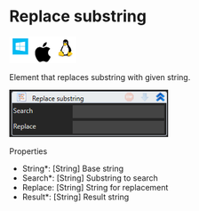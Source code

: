 # Replace substring

![](<../../../../.gitbook/assets/image (118).png>)

Element that replaces substring with given string.

![](<../../../../.gitbook/assets/image (141).png>)

Properties

* String\*: \[String] Base string
* Search\*: \[String] Substring to search
* Replace: \[String] String for replacement
* Result\*: \[String] Result string
